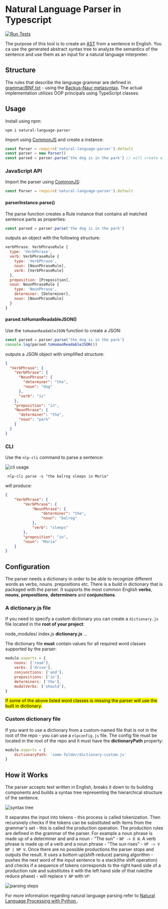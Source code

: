# Natural Language Parser in Typescript
[![Run Tests](https://github.com/venetak/natural-language-parser/actions/workflows/run-tests.yml/badge.svg?branch=main)](https://github.com/venetak/natural-language-parser/actions/workflows/run-tests.yml)

The purpose of this tool is to create an [AST](https://en.wikipedia.org/wiki/Abstract_syntax_tree) from a sentence in English. You ca use the generated abstract syntax tree to analyze the semantics of the sentence and use them as an input for a natural language interpreter.

## Structure

The rules that describe the language grammar are defined in [grammar/BNF.txt](https://github.com/venetak/natural-language-parser/blob/main/src/grammar/BNF.txt) - using the [Backus–Naur metasyntax](https://en.wikipedia.org/wiki/Backus%E2%80%93Naur_form). The actual implementation utilizes OOP principals using TypeScript classes.

## Usage

Install using npm:
```
npm i natural-language-parser
```

Import using [CommonJS](https://nodejs.org/docs/latest/api/modules.html) and create a instance:
```js
const Parser = require('natural-language-parser').default
const parser = new Parser()
const parsed = parser.parse('the dog is in the park') // will create a Rule instance
```

### JavaScript API

Import the parser using [CommonJS](https://nodejs.org/docs/latest/api/modules.html):

```js
const Parser = require('natural-language-parser').default
```

#### parserInstance.parse()
The parse function creates a Rule instance that contains all matched sentence parts as properties:
```js
const parsed = parser.parse('the dog is in the park')
```
outputs an object with the following structure:
```js
verbPhrase: VerbPhraseRule {
  type: 'VerbPhrase',
  verb: VerbPhraseRule {
    type: 'VerbPhrase',
    noun: [NounPhraseRule],
    verb: [VerbPhraseRule]
  },
  preposition: [Preposition],
  noun: NounPhraseRule {
    type: 'NounPhrase',
    determiner: [Determiner],
    noun: [NounPhraseRule]
  }
}
```
#### parsed.toHumanReadableJSON()
Use the `toHumanReadableJSON` function to create a JSON:
```js
const parsed = parser.parse('the dog is in the park')
console.log(parsed.toHumanReadableJSON())
```
outputs a JSON object with simplified structure:
```json
{
  "VerbPhrase": {
    "VerbPhrase": {
      "NounPhrase": {
        "determiner": "the",
        "noun": "dog"
      },
      "verb": "is"
    },
    "preposition": "in",
    "NounPhrase": {
      "determiner": "the",
      "noun": "park"
    }
  }
}
```

### CLI

Use the `nlp-cli` command to parse a sentence:

![cli usage](https://github.com/venetak/natural-language-parser/blob/main/img/cli.PNG?raw=true)

` nlp-cli parse -s "the balrog sleeps in Moria"`

will produce:

```json
{
    "VerbPhrase": {
        "VerbPhrase": {
            "NounPhrase": {
                "determiner": "the",
                "noun": "balrog"
            },
            "verb": "sleeps"
        },
        "preposition": "in",
        "noun": "Moria"
    }
}
```

## Configuration

The parser needs a dictionary in order to be able to recognize different words as verbs, nouns. prepositions etc. There is a build in dictionary that is packaged with the parser. It supports the most common English **verbs**, **nouns**, **prepositions**, **determiners** and **conjunctions**.

### A dictionary.js file
If you need to specify a custom dictionary you can create a `dictionary.js` file located in the **root of your project**:

node_modules/
index.js
**dictionary.js**
...

The dictionary file **must** contain values for all required word classes supported by the parser:
```js
module.exports = {
    nouns: ['road'],
    verbs: ['drive'],
    conjunctions: ['and'],
    prepositions: ['in'],
    determiners: ['the'],
    modalVerbs: ['should'],
}
```
<mark>If some of the above listed word classes is missing the parser will use the built in dictionary.</mark>

### Custom dictionary file
If you want to use a dictionary from a custom-named file that is not in the root of the repo - you can use a `nlpconfig.js` file. The config file must be located in the root of the repo and it must have the **dictionaryPath** property:

```js
module.exports = {
    dictionaryPath: 'some-folder/dictionary-custom.js'
}
```

## How it Works

The parser accepts text written in English, breaks it down to its building components and builds a syntax tree representing the hierarchical structure of the sentence.

![syntax tree](https://github.com/venetak/natural-language-parser/blob/main/img/tree.PNG?raw=true)

It separates the input into tokens - this process is called tokenization. Then recursively checks if the tokens can be substituted with items from the grammar's set - this is called the production operation. The production rules are defined in the grammar of the parser. For example a noun phrase is made up of a determiner and and a noun - "The sun" - `NP -> D N`. A verb phrase is made up of a verb and a noun phrase - "The sun rises" - `VP -> V NP | NP V`. Once there are no possible productions the parser stops and outputs the result. It uses a bottom up(shift-reduce) parsing algorithm - pushes the next word of the input sentence to a stack(the shift operation) and checks if a sequence of tokens corresponds to the right hand side of a production rule and substitutes it with the left hand side of that rule(the reduce phase) - will replace `V NP` with `VP`:

![parsing steps](https://github.com/venetak/natural-language-parser/blob/main/img/parsing_steps.PNG?raw=true)

For more information regarding natural language parsing refer to [Natural Language Processing with Python
](https://www.nltk.org/book/ch08.html).
